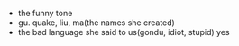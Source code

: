 - the funny tone
- gu. quake, liu, ma(the names she created)
- the bad language she said to us(gondu, idiot, stupid)
yes
